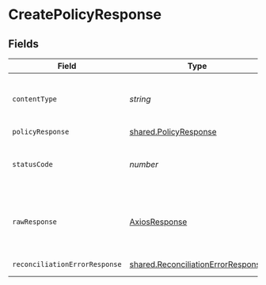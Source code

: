 # CreatePolicyResponse


## Fields

| Field                                                                                    | Type                                                                                     | Required                                                                                 | Description                                                                              |
| ---------------------------------------------------------------------------------------- | ---------------------------------------------------------------------------------------- | ---------------------------------------------------------------------------------------- | ---------------------------------------------------------------------------------------- |
| `contentType`                                                                            | *string*                                                                                 | :heavy_check_mark:                                                                       | HTTP response content type for this operation                                            |
| `policyResponse`                                                                         | [shared.PolicyResponse](../../models/shared/policyresponse.md)                           | :heavy_minus_sign:                                                                       | OK                                                                                       |
| `statusCode`                                                                             | *number*                                                                                 | :heavy_check_mark:                                                                       | HTTP response status code for this operation                                             |
| `rawResponse`                                                                            | [AxiosResponse](https://axios-http.com/docs/res_schema)                                  | :heavy_minus_sign:                                                                       | Raw HTTP response; suitable for custom response parsing                                  |
| `reconciliationErrorResponse`                                                            | [shared.ReconciliationErrorResponse](../../models/shared/reconciliationerrorresponse.md) | :heavy_minus_sign:                                                                       | Error response                                                                           |